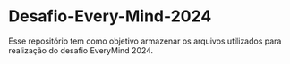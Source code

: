 # Desafio-Every-Mind-2024
Esse repositório tem como objetivo armazenar os arquivos utilizados para realização do desafio EveryMind 2024.
